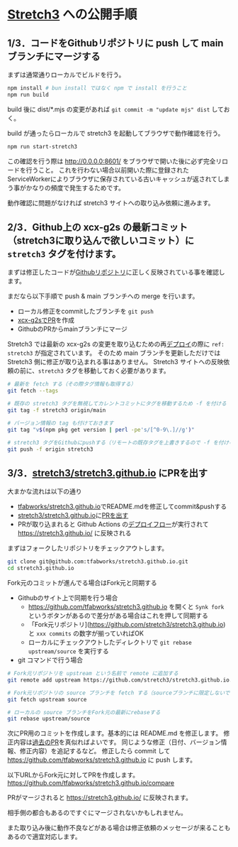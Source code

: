 # [Stretch3](https://stretch3.github.io/) への公開手順

## 1/3．コードをGithubリポジトリに push して main ブランチにマージする

まずは通常通りローカルでビルドを行う。

```sh
npm install # bun install ではなく npm で install を行うこと
npm run build
```

build 後に dist/*.mjs の変更があれば `git commit -m "update mjs" dist` しておく。


build が通ったらローカルで stretch3 を起動してブラウザで動作確認を行う。

```sh
npm run start-stretch3
```

この確認を行う際は http://0.0.0.0:8601/ をブラウザで開いた後に必ず完全リロードを行うこと。
これを行わない場合以前開いた際に登録されたServiceWorkerによりブラウザに保存されている古いキャッシュが返されてしまう事がかなりの頻度で発生するためです。

動作確認に問題がなければ stretch3 サイトへの取り込み依頼に進みます。


## 2/3．Github上の xcx-g2s の最新コミット（stretch3に取り込んで欲しいコミット）に `stretch3` タグを付けます。
まずは修正したコードが[Githubリポジトリ](https://github.com/tfabworks/xcx-g2s)に正しく反映されている事を確認します。

まだなら以下手順で push & main ブランチへの merge を行います。
- ローカル修正をcommitしたブランチを `git push`
- [xcx-g2sでPR](https://github.com/tfabworks/xcx-g2s/compare)を作成
- GithubのPRからmainブランチにマージ

Stretch3 では最新の xcx-g2s の変更を取り込むための再[デプロイ](https://github.com/stretch3/stretch3.github.io/blob/source/.github/workflows/deploy.yml#L42-L46)の際に `ref: stretch3` が指定されています。
そのため main ブランチを更新しただけでは Stretch3 側に修正が取り込まれる事はありません。
Stretch3 サイトへの反映依頼の前に、`stretch3` タグを移動しておく必要があります。

```sh
# 最新を fetch する（その際タグ情報も取得する）
git fetch --tags

# 既存の stretch3 タグを無視してカレントコミットにタグを移動するため -f を付ける
git tag -f stretch3 origin/main

# バージョン情報の tag も付けておきます
git tag "v$(npm pkg get version | perl -pe's/[^0-9\.]//g')"

# stretch3 タグをGithubにpushする（リモートの既存タグを上書きするので -f を付ける、この操作では stretch3 タグのみがpushされる）
git push -f origin stretch3
```

## 3/3．[stretch3/stretch3.github.io](https://github.com/stretch3/stretch3.github.io) にPRを出す

大まかな流れは以下の通り
- [tfabworks/stretch3.github.io](https://github.com/tfabworks/stretch3.github.io)でREADME.mdを修正してcommit&pushする
- [stretch3/stretch3.github.io](https://github.com/stretch3/stretch3.github.io)に[PRを出す](https://github.com/stretch3/stretch3.github.io/compare/source...tfabworks:stretch3.github.io:source)
- PRが取り込まれると Github Actions の[デプロイフロー](https://github.com/stretch3/stretch3.github.io/blob/source/.github/workflows/deploy.yml)が実行されて https://stretch3.github.io/ に反映される


まずはフォークしたリポジトリをチェックアウトします。
```sh
git clone git@github.com:tfabworks/stretch3.github.io.git
cd stretch3.github.io
```

Fork元のコミットが進んでる場合はFork元と同期する
- Githubのサイト上で同期を行う場合
  - https://github.com/tfabworks/stretch3.github.io を開くと `Synk fork` というボタンがあるので差分がある場合はこれを押して同期する
  - 「Fork元リポジトリ](https://github.com/stretch3/stretch3.github.io) と `xxx commits` の数字が揃っていればOK
  - ローカルにチェックアウトしたディレクトリで `git rebase upstream/source` を実行する
- git コマンドで行う場合
```sh
# Fork元リポジトリを upstream という名前で remote に追加する
git remote add upstream https://github.com/stretch3/stretch3.github.io.git

# Fork元リポジトリの source ブランチを fetch する（sourceブランチに限定しないでfetchすると他のデカいブランチも取得してしまうので注意）
git fetch upstream source

# ローカルの source ブランチをFork元の最新にrebaseする
git rebase upstream/source
```

次にPR用のコミットを作成します。基本的には README.md を修正します。
修正内容は[過去のPR](https://github.com/stretch3/stretch3.github.io/pull/19/files)を真似ればよいです。
同じような修正（日付、バージョン情報、修正内容）を追記するなど。
修正したら commit して https://github.com/tfabworks/stretch3.github.io に push します。

以下URLからFork元に対してPRを作成します。
https://github.com/tfabworks/stretch3.github.io/compare

PRがマージされると https://stretch3.github.io/ に反映されます。

相手側の都合もあるのですぐにマージされないかもしれません。

また取り込み後に動作不良などがある場合は修正依頼のメッセージが来ることもあるので適宜対応します。

